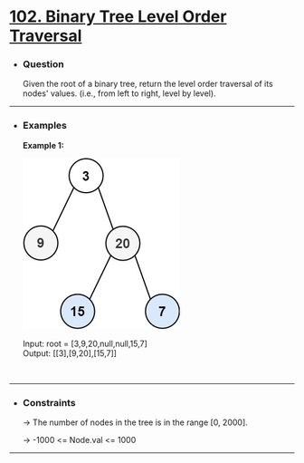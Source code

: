 <a href="https://leetcode.com/problems/binary-tree-level-order-traversal/"><h1> 102. Binary Tree Level Order Traversal </h1></a>

- <h3>Question</h3>
    Given the root of a binary tree, return the level order traversal of its nodes' values. (i.e., from left to right, level by level).
<hr>

- <h3>Examples</h3>
    <div>
    <b>Example 1:</b>

    ![example-1](images/tree1.jpg)

    Input: root = [3,9,20,null,null,15,7]<br>
    Output: [[3],[9,20],[15,7]] <br>
    </div>
    <br>
<hr>

- <h3>Constraints</h3>
    → The number of nodes in the tree is in the range [0, 2000].

    → -1000 <= Node.val <= 1000
<hr>

